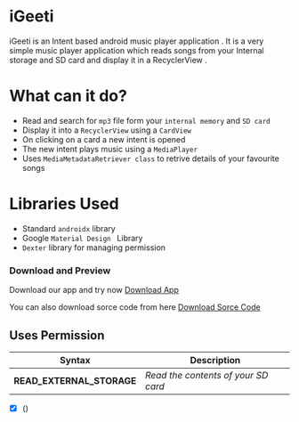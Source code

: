 # iGeeti
iGeeti is an Intent based android music player application .
It is a very simple music player application which reads songs from your 
Internal storage and SD card and display it in a RecyclerView .

# What can it do?

- Read and search for `mp3` file form your `internal memory` and `SD card`
- Display it into a `RecyclerView` using a `CardView`
- On clicking on a card a new intent is opened
- The new intent plays music using a `MediaPlayer`
- Uses `MediaMetadataRetriever class` to retrive details of your favourite songs

# Libraries Used

- Standard `androidx` library
- Google `Material Design ` Library
- `Dexter` library for managing permission 

### Download and Preview 

Download our app and try now
<a id="raw-url" href="https://raw.githubusercontent.com/Soumodip-Paul/iGeeti/master/app-debug.apk">Download App</a>

You can also download sorce code from here
[Download Sorce Code](https://github.com/Soumodip-Paul/iGeeti/archive/refs/heads/master.zip "Download Now")

## Uses Permission

| Syntax      | Description |
| ----------- | ----------- |
| __READ_EXTERNAL_STORAGE__ | *Read the contents of your SD card* |

- [x]  ()
